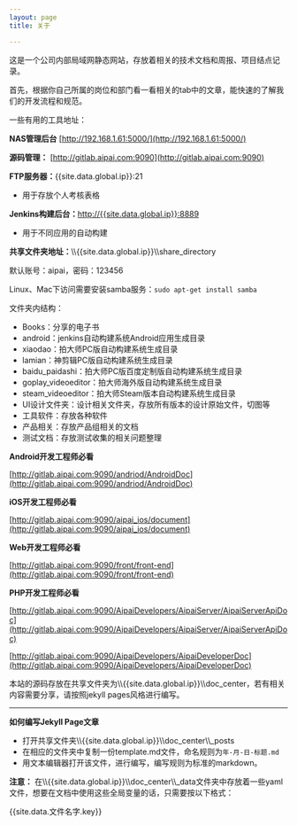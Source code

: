 ```yaml
---
layout: page
title: 关于

---
```




这是一个公司内部局域网静态网站，存放着相关的技术文档和周报、项目结点记录。

首先，根据你自己所属的岗位和部门看一看相关的tab中的文章，能快速的了解我们的开发流程和规范。

一些有用的工具地址：

**NAS管理后台** [http://192.168.1.61:5000/](http://192.168.1.61:5000/)

**源码管理：** [http://gitlab.aipai.com:9090](http://gitlab.aipai.com:9090)

**FTP服务器：**{{site.data.global.ip}}:21

- 用于存放个人考核表格

**Jenkins构建后台：**[http://{{site.data.global.ip}}:8889](http://{{site.data.global.ip}}:8889)

- 用于不同应用的自动构建

**共享文件夹地址：**\\\\{{site.data.global.ip}}\\\\share_directory

默认账号：aipai，密码：123456

Linux、Mac下访问需要安装samba服务：`sudo apt-get install samba`


文件夹内结构：

- Books：分享的电子书
- android：jenkins自动构建系统Android应用生成目录
- xiaodao：拍大师PC版自动构建系统生成目录
- lamian：神剪辑PC版自动构建系统生成目录
- baidu_paidashi：拍大师PC版百度定制版自动构建系统生成目录
- goplay_videoeditor：拍大师海外版自动构建系统生成目录
- steam_videoeditor：拍大师Steam版本自动构建系统生成目录
- UI设计文件夹：设计相关文件夹，存放所有版本的设计原始文件，切图等
- 工具软件：存放各种软件
- 产品相关：存放产品组相关的文档
- 测试文档：存放测试收集的相关问题整理



**Android开发工程师必看**

[http://gitlab.aipai.com:9090/andriod/AndroidDoc](http://gitlab.aipai.com:9090/andriod/AndroidDoc)

**iOS开发工程师必看**

[http://gitlab.aipai.com:9090/aipai_ios/document](http://gitlab.aipai.com:9090/aipai_ios/document)

**Web开发工程师必看**

[http://gitlab.aipai.com:9090/front/front-end](http://gitlab.aipai.com:9090/front/front-end)

**PHP开发工程师必看**

[http://gitlab.aipai.com:9090/AipaiDevelopers/AipaiServer/AipaiServerApiDoc](http://gitlab.aipai.com:9090/AipaiDevelopers/AipaiServer/AipaiServerApiDoc)

[http://gitlab.aipai.com:9090/AipaiDevelopers/AipaiDeveloperDoc](http://gitlab.aipai.com:9090/AipaiDevelopers/AipaiDeveloperDoc)



本站的源码存放在共享文件夹为\\\\{{site.data.global.ip}}\\\\doc_center，若有相关内容需要分享，请按照jekyll pages风格进行编写。


----

**如何编写Jekyll Page文章**

* 打开共享文件夹\\\\{{site.data.global.ip}}\\\\doc_center\\\\_posts
* 在相应的文件夹中复制一份template.md文件，命名规则为`年-月-日-标题.md`
* 用文本编辑器打开该文件，进行编写，编写规则为标准的markdown。

**注意：**
在\\\\{{site.data.global.ip}}\\\\doc_center\\\\_data文件夹中存放着一些yaml文件，想要在文档中使用这些全局变量的话，只需要按以下格式：

\{\{site.data.文件名字.key}}

